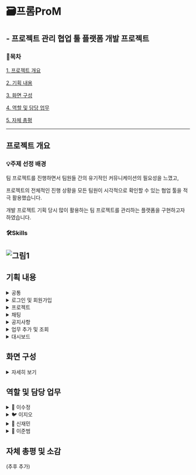 # 🗃️프롬ProM
## - 프로젝트 관리 협업 툴 플랫폼 개발 프로젝트
### 📍목차
[1. 프로젝트 개요](#프로젝트-개요)

[2. 기획 내용](#기획-내용)

[3. 화면 구성](#화면-구성)

[4. 역할 및 담당 업무](#역할-및-담당-업무)

[5. 자체 총평](#자체-총평-및-소감)

---

## 프로젝트 개요
### 💡주제 선정 배경
팀 프로젝트를 진행하면서 팀원들 간의 유기적인 커뮤니케이션의 필요성을 느꼈고,

프로젝트의 전체적인 진행 상황을 모든 팀원이 시각적으로 확인할 수 있는 협업 툴을 적극 활용했습니다.

개발 프로젝트 기획 당시 많이 활용하는 팀 프로젝트를 관리하는 플랫폼을 구현하고자 하였습니다.

### 🛠️Skills
![그림1](https://github.com/ddoonsim/ProM_project_FE/assets/143992194/3915e612-d4cc-49ec-86b3-3423de39cbbc)
---

## 기획 내용
<details>
  <summary>공통</summary>
  <ul>
    <li>파일 업로드 : 파일 업로드는 공통기능을 이용하고, gid와 location 속성으로 파일의 업로드 위치를 구분</li>
    <li>모달창 ➡️ react-modal, ModalBox 컴포넌트를 import하는 것으로 모달창을 손쉽게 띄울 수 있게 구현</li>
  </ul>
</details>
<details>
  <summary> 로그인 및 회원가입</summary>
  <ul>
    <li>스프링 시큐리티를 이용한 로그인 및 회원가입</li>
    <li>회원가입 시 이메일 인증 : JWT 토큰 방식의 로그인 기능을 채택함으로써 세션을 사용할 수 없어 인증번호를 일시적으로 저장하기 위해 redis 방식의 메모리 기반 데이터 저장 방식을 채택</li>
    <li>JWT 토큰 방식을 이용한 로그인 및 로그인 유지</li>
    <li>인증 : DB에 등록된 아이디와 패스워드를 입력값과 비교하여 일치 여부를 확인하고, 로그인에 성공하면 서버는 사용자에게 토큰을 전달</li>
    <li>인가 : 토큰 유무를 통해 사용자가 리소스에 접근할 권리가 있는지 확인하고 허가</li>
    <li>BCryptPasswordEncoder를 이용한 비밀번호 암호화</li>
    <li>비밀번호 찾기 ➡️ 비밀번호 초기화 및 임시 발급 비밀번호 이메일 전송</li>
  </ul>
</details>
<details>
  <summary>프로젝트</summary>
  <ul>
    <li>프로젝트 생성 ➡️ 생성자 : 팀원 초대 가능, 모든 팀원이 참여하는 단체 채팅방 생성</li>
    <li>회원과 프로젝트는 다대다 관계 매핑</li>
    <li>새 프로젝트를 생성하면 프로젝트의 참여자에 생성자 본인이 기본으로 추가되게 구현하기 위해 SpringSecurity로 로그인 정보를 불러와 추가</li>
    <li>프로젝트 하위에 업무, 업무 하위에 To Do 구조</li>
    <li>입력한 이메일로 초대장의 링크를 전송 ➡️ 링크를 클릭하면 로그인이 되어 있는지 확인 후, 로그인을 먼저 유도하여 로그인 후 초대장 페이지로 이동</li>
    <li>공지사항 등록 가능</li>
    <li>프로젝트 진행 상황에 따른 칸반보드 구현</li>
  </ul>
</details>
<details>
  <summary>채팅</summary>
  <ul>
    <li>프로젝트를 생성하면 프로젝트 별 팀원이 모두 참여하는 단체 채팅방 개설</li>
    <li>WebSocket으로 구현</li>
    <li>afterConnectionEstablished() 메서드로 세션 생성</li>
    <li>handleTextMessage() 메서드로 메시지 작성 처리</li>
    <li>afterConnectionClosed() 메서드로 세션 제거</li>
  </ul>
</details>
<details>
  <summary>공지사항</summary>
  <ul>
    <li>업무와 같은 엔터티를 사용하되, bType을 BOARD로 설정하고, isNotice 값을 true로 설정하여 업무와 구분</li>
    <li>상세한 내용을 입력하기 위한 툴로 CKEditor를 사용, 이미지와 파일 업로드가 가능</li>
    <li>생성 시의 컴포넌트와 구성을 동일하게 하고 저장되어 있는 데이터를 조회하여 useEffect 훅을 이용하여 폼에 값이 출력되어 있게 처리</li>
  </ul>
</details>
<details>
  <summary>업무 추가 및 조회</summary>
  <ul>
    <li>Subject와 Project는 다대일 관계</li>
    <li>업무 제목, 담당자, 진행 상태, 시작일, 종료일, 하위업무 양식을 등록. 등록된 게시글이면 동일한 양식에 출력하여 조회</li>
    <li>담당자를 정하는 select는 react-select 사용</li>
    <li>시작일 종료일을 정하는 달력은 react-calendar 사용</li>
  </ul>
</details>
<details>
  <summary>대시보드</summary>
  <ul>
    <li>참여 중인 프로젝트 목록</li>
    <li>react-big-calendar 라이브러리 추가</li>
    <li>Calendar의 events 배열 객체에 로그인한 사용자가 담당하고 있는 업무를 배열로 추가</li>
    <li>각 배열에는 start(시작일), end(종료일), title(업무제목) 속성에 업무 엔터티의 sdate(시작일), edate(종료일), tname(업무제목)을 대입</li>
    <li>색상을 다르게 하기 위해 업무 진행상태(status)를 events 배열 객체의 속성값으로 추가함</li>
  </ul>
</details>

## 화면 구성
<details>
  <summary>자세히 보기</summary>
  
  --- 
  
  |로그인 전 메인 홈|회원가입|
  |:-:|:-:|
  |![main](https://github.com/ddoonsim/ProM_project_BE/assets/143992194/8a0ee810-6016-4388-b2b6-76e1fa208333)|![회원가입](https://github.com/ddoonsim/ProM_project_BE/assets/143992194/85a932ef-d504-44e4-a167-b11534218777)|

  |로그인|아이디찾기 & 비밀번호 찾기|
  |:-:|:-:|
  |![로그인](https://github.com/ddoonsim/ProM_project_BE/assets/143992194/bf4680a7-4662-4bf3-a43f-72cbea512230)|![아이디_비밀번호_찾기](https://github.com/ddoonsim/ProM_project_BE/assets/143992194/d131fe25-32bb-4809-b443-d1359716276d)|

  |프로젝트 생성|프로젝트 페이지|
  |:-:|:-:|
  |![새프로젝트생성](https://github.com/ddoonsim/ProM_project_BE/assets/143992194/5f273433-6f04-447f-a9e6-77fe9935ee19)|![프로젝트페이지](https://github.com/ddoonsim/ProM_project_BE/assets/143992194/ebece9e0-c397-46a7-bdbd-784dd8ca89f4)|

  |초대 이메일 보내기|초대 링크 클릭|
  |:-:|:-:|
  |![팀원초대하기](https://github.com/ddoonsim/ProM_project_BE/assets/143992194/db9b4626-2167-45d3-a798-5d29913f172c)|![초대장](https://github.com/ddoonsim/ProM_project_BE/assets/143992194/e669e002-82cd-4bc8-9708-f4d60e733ad3)|

  |단체 채팅창|공지사항 등록|
  |:-:|:-:|
  |![채팅창](https://github.com/ddoonsim/ProM_project_BE/assets/143992194/ca68995c-54d6-4943-b486-b43d825b86cd)|![공지사항등록](https://github.com/ddoonsim/ProM_project_BE/assets/143992194/1e19a648-8abd-4bf4-b0de-854a2f21e83b)|

  |업무 및 할 일 추가|대시보드|
  |:-:|:-:|
  |||
</details>

## 역할 및 담당 업무
<details>
  <summary>🐧 이수정</summary>
  <ul>
    <li>회원가입 시 이메일 인증코드 발송 및 인증 기능 구현</li>
    <li>프로젝트 생성 및 CRUD 작업</li>
    <li>모달창 구현</li>
    <li>팀원 초대(이메일) 기능 구현</li>
    <li>프로젝트와 대시보드 등 전체 UI 구성</li>
    <li>공지사항 CRUD 작업</li>
    <li>대시보드의 업무 캘린더</li>
  </ul>
</details>
<details>
  <summary>🐦 이지오</summary>
  <ul>
    <li>채팅 기능 전체 구현</li>
    <li>업무 및 할일 CRUD 작업</li>
  </ul>
</details>
<details>
  <summary>🦜 신재민</summary>
  <ul>
    <li>회원가입 및 인증, 인가 구현</li>
    <li>아이디 찾기 & 비밀번호 찾기 기능</li>
    <li>할일 추가 페이지 구현</li>
  </ul>
</details>
<details>
  <summary>🦉 이준범</summary>
  <ul>
    <li>회원가입 시 프로필이미지 추가 기능 구현</li>
    <li>회원정보 수정 기능 구현</li>
    <li>대시보드의 날씨 위젯 추가</li>
  </ul>
</details>

## 자체 총평 및 소감
(추후 추가)
